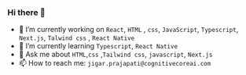 ### Hi there 👋

- 🔭 I’m currently working on `React`, `HTML` , `css`, `JavaScript`, `Typescript`, `Next.js`, `Talwind css` , `React Native`
- 🌱 I’m currently learning `Typescript`, `React Native`
- 💬 Ask me about `HTML`,`css` ,`Tailwind css`, `javascript`, `Next.js`
- 📫 How to reach me: `jigar.prajapati@cognitivecoreai.com`

